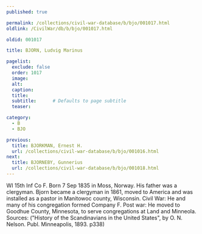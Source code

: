 ```yaml
---
published: true

permalink: /collections/civil-war-database/b/bjo/001017.html
oldlink: /CivilWar/db/b/bjo/001017.html

oldid: 001017

title: BJORN, Ludvig Marinus

pagelist:
  exclude: false
  order: 1017
  image: 
  alt:
  caption:
  title:
  subtitle:      # Defaults to page subtitle
  teaser:

category: 
  - B 
  - BJO

previous:
  title: BJORKMAN, Ernest H.
  url: /collections/civil-war-database/b/bjo/001016.html  
next:
  title: BJORNEBY, Gunnerius
  url: /collections/civil-war-database/b/bjo/001018.html   
---
```

WI 15th Inf Co F. Born 7 Sep 1835 in Moss, Norway. His father was a clergyman. Bjorn became a clergyman in 1861, moved to America and was installed as a pastor in Manitowoc county, Wisconsin. Civil War: He and many of his congregation formed Company F. Post war: He moved to Goodhue County, Minnesota, to serve congregations at Land and Minneola. Sources: (&quot;History of the Scandinavians in the United States&quot;, by O. N. Nelson. Publ. Minneapolis, 1893. p338)